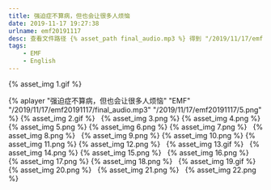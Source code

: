 ```yaml
---
title: 强迫症不算病，但也会让很多人烦恼
date: 2019-11-17 19:27:38
urlname: emf20191117
desc: 查看文件路径 {% asset_path final_audio.mp3 %} 得到 "/2019/11/17/emf20191117/final_audio.mp3"
tags:
    - EMF
    - English
---
```

 {% asset_img 1.gif %} &nbsp;
 <!-- more -->
 
 {% aplayer "强迫症不算病，但也会让很多人烦恼" "EMF" "/2019/11/17/emf20191117/final_audio.mp3"  "/2019/11/17/emf20191117/5.png" %}
{% asset_img 2.gif %} &nbsp;
{% asset_img 3.png %}
{% asset_img 4.png %}
{% asset_img 5.png %}
{% asset_img 6.png %}
{% asset_img 7.png %} &nbsp;
{% asset_img 8.png %} &nbsp;
{% asset_img 9.png %}
{% asset_img 10.png %}
{% asset_img 11.png %}
{% asset_img 12.png %} &nbsp;
{% asset_img 13.gif %} &nbsp;
{% asset_img 14.png %}
{% asset_img 15.png %} &nbsp;
{% asset_img 16.png %} &nbsp;
{% asset_img 17.png %}
{% asset_img 18.png %} &nbsp;
{% asset_img 19.gif %} &nbsp;
{% asset_img 20.png %} &nbsp;
{% asset_img 21.png %} &nbsp;
{% asset_img 22.png %}